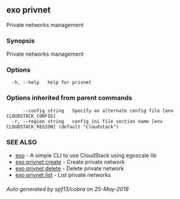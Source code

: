 ## exo privnet

Private networks management

### Synopsis

Private networks management

### Options

```
  -h, --help   help for privnet
```

### Options inherited from parent commands

```
      --config string   Specify an alternate config file [env CLOUDSTACK_CONFIG]
  -r, --region string   config ini file section name [env CLOUDSTACK_REGION] (default "cloudstack")
```

### SEE ALSO

* [exo](README.md)	 - A simple CLI to use CloudStack using egoscale lib
* [exo privnet create](exo_privnet_create.md)	 - Create private network
* [exo privnet delete](exo_privnet_delete.md)	 - Delete private network
* [exo privnet list](exo_privnet_list.md)	 - List private networks

###### Auto generated by spf13/cobra on 25-May-2018
